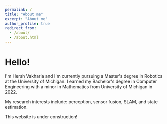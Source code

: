 ```yaml
---
permalink: /
title: "About me"
excerpt: "About me"
author_profile: true
redirect_from: 
  - /about/
  - /about.html
---
```


Hello! 
=======

I'm Hersh Vakharia and I'm currently pursuing a Master's degree in Robotics at the University of Michigan. I earned my Bachelor's degree in Computer Engineering with a minor in Mathematics from University of Michigan in 2022.

My research interests include: perception, sensor fusion, SLAM, and state estimation.

This website is under construction!

